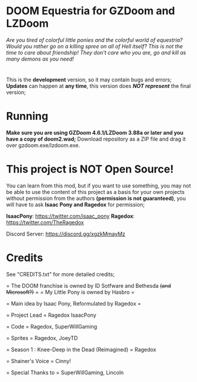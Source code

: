 # DOOM Equestria for GZDoom and LZDoom

*Are you tired of colorful little ponies and the colorful world of equestria? Would you rather go on a killing spree on all of Hell itself? This is not the time to care about friendship! They don't care who you are, go and kill as many demons as you need!*

#
This is the **development** version, so it may contain bugs and errors;
**Updates** can happen at **any time**, this version does ***NOT represent*** the final version;

# Running

**Make sure you are using GZDoom 4.6.1/LZDoom 3.88a or later and you have a copy of doom2.wad;**
Download repository as a ZIP file and drag it over gzdoom.exe/lzdoom.exe.

# This project is **NOT Open Source**!
You can learn from this mod, but if you want to use something, you may not be able to use the content of this project as a basis for your own projects without permission from the authors **(permission is not guaranteed)**, you will have to ask **Isaac Pony and Ragedox** for permission;

**IsaacPony**: https://twitter.com/isaac_pony
**Ragedox**: https://twitter.com/TheRagedox

Discord Server: https://discord.gg/xgzkMmayMz

# Credits
See "CREDITS.txt" for more detailed credits;

= The DOOM franchise is owned by ID Sotfware and Bethesda ~~(and Microsoft?)~~ =
= My Little Pony is owned by Hasbro =

= Main idea by Isaac Pony, Reformulated by Ragedox =

= Project Lead =
Ragedox
IsaacPony

= Code =
Ragedox, SuperWillGaming 

= Sprites =
Ragedox, JoeyTD

= Season 1 : Knee-Deep in the Dead (Reimagined) =
Ragedox

= Shainer's Voice =
Cinny!

= Special Thanks to =
SuperWillGaming, Lincoln
